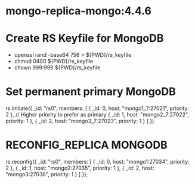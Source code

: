 # mongo-replica-mongo:4.4.6

# Create RS Keyfile for MongoDB
  - openssl rand -base64 756 > ${PWD}/rs_keyfile
  - chmod 0400 ${PWD}/rs_keyfile
  - chown 999:999 ${PWD}/rs_keyfile

# Set permanent primary MongoDB
rs.initiate({
  _id: "rs0",
  members: [
    { _id: 0, host: "mongo1_7:27021", priority: 2 }, // Higher priority to prefer as primary
    { _id: 1, host: "mongo2_7:27022", priority: 1 },
    { _id: 2, host: "mongo3_7:27023", priority: 1 }
  ]
})


# RECONFIG_REPLICA MONGODB
  rs.reconfig({
    _id: "rs0",
    members: [
    { _id: 0, host: "mongo1:27034", priority: 2 },
    { _id: 1, host: "mongo2:27035", priority: 1 },
    { _id: 2, host: "mongo3:27036", priority: 1 }
    ]
  });
